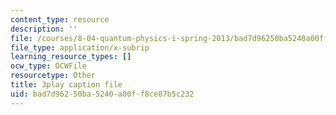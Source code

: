 ```yaml
---
content_type: resource
description: ''
file: /courses/8-04-quantum-physics-i-spring-2013/bad7d96250ba5240a00ff8ce87b5c232_jJX_1zT73U0.vtt
file_type: application/x-subrip
learning_resource_types: []
ocw_type: OCWFile
resourcetype: Other
title: 3play caption file
uid: bad7d962-50ba-5240-a00f-f8ce87b5c232
---
```

